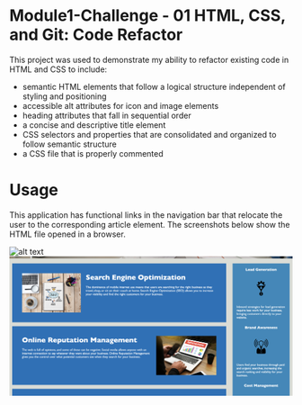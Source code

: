 # Module1-Challenge - 01 HTML, CSS, and Git: Code Refactor

This project was used to demonstrate my ability to refactor existing code in HTML and CSS to include: 

- semantic HTML elements that follow a logical structure independent of styling and positioning
- accessible alt attributes for icon and image elements
- heading attributes that fall in sequential order
- a concise and descriptive title element
- CSS selectors and properties that are consolidated and organized to follow semantic structure
- a CSS file that is properly commented


# Usage

This application has functional links in the navigation bar that relocate the user to the corresponding article element. The screenshots below show the HTML file opened in a browser.

![alt text](assets/images/Screenshot1.png)
![alt text](assets/images/Screenshot2.png)
